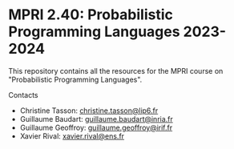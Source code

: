 # MPRI 2.40: Probabilistic Programming Languages 2023-2024

This repository contains all the resources for the MPRI course on "Probabilistic Programming Languages".

Contacts
- Christine Tasson: christine.tasson@lip6.fr 
- Guillaume Baudart: guillaume.baudart@inria.fr
- Guillaume Geoffroy: guillaume.geoffroy@irif.fr
- Xavier Rival: xavier.rival@ens.fr
